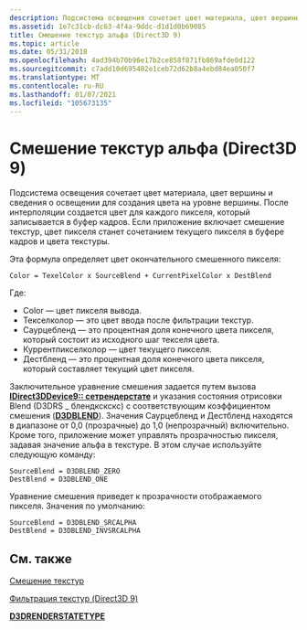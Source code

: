 ```yaml
---
description: Подсистема освещения сочетает цвет материала, цвет вершины и сведения о освещении для создания цвета на уровне вершины.
ms.assetid: 1e7c31cb-dc63-4f4a-9ddc-d1d1d0b69085
title: Смешение текстур альфа (Direct3D 9)
ms.topic: article
ms.date: 05/31/2018
ms.openlocfilehash: 4ad394b70b96e17b2ce858f871fb869afde0d122
ms.sourcegitcommit: c7add10d695482e1ceb72d62b8a4ebd84ea050f7
ms.translationtype: MT
ms.contentlocale: ru-RU
ms.lasthandoff: 01/07/2021
ms.locfileid: "105673135"
---
```

# <a name="alpha-texture-blending-direct3d-9"></a>Смешение текстур альфа (Direct3D 9)

Подсистема освещения сочетает цвет материала, цвет вершины и сведения о освещении для создания цвета на уровне вершины. После интерполяции создается цвет для каждого пикселя, который записывается в буфер кадров. Если приложение включает смешение текстур, цвет пикселя станет сочетанием текущего пикселя в буфере кадров и цвета текстуры.

Эта формула определяет цвет окончательного смешенного пикселя:


```
Color = TexelColor x SourceBlend + CurrentPixelColor x DestBlend
```



Где:

-   Color — цвет пикселя вывода.
-   Текселколор — это цвет ввода после фильтрации текстур.
-   Саурцебленд — это процентная доля конечного цвета пикселя, который состоит из исходного шаг текселя цвета.
-   Куррентпикселколор — цвет текущего пикселя.
-   Дестбленд — это процентная доля конечного цвета пикселя, который составляет текущий цвет пикселя.

Заключительное уравнение смешения задается путем вызова [**IDirect3DDevice9:: сетрендерстате**](/windows/desktop/api) и указания состояния отрисовки Blend (D3DRS \_ блендкскскс) с соответствующим коэффициентом смешения ([**D3DBLEND**](./d3dblend.md)). Значения Саурцебленд и Дестбленд находятся в диапазоне от 0,0 (прозрачные) до 1,0 (непрозрачный) включительно. Кроме того, приложение может управлять прозрачностью пикселя, задавая значение альфа в текстуре. В этом случае используйте следующую команду:


```
SourceBlend = D3DBLEND_ZERO 
DestBlend = D3DBLEND_ONE
```



Уравнение смешения приведет к прозрачности отображаемого пикселя. Значения по умолчанию:


```
SourceBlend = D3DBLEND_SRCALPHA 
DestBlend = D3DBLEND_INVSRCALPHA
```



## <a name="related-topics"></a>См. также

<dl> <dt>

[Смешение текстур](texture-blending.md)
</dt> <dt>

[Фильтрация текстур (Direct3D 9)](texture-filtering.md)
</dt> <dt>

[**D3DRENDERSTATETYPE**](./d3drenderstatetype.md)
</dt> </dl>

 

 
